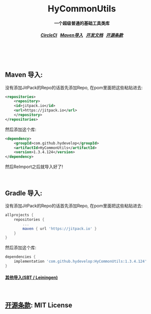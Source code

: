 <h1 align="center">
  <br>
  <br>
  HyCommonUtils
  <h4 align="center">
  一个超级普通的基础工具类库
  </h4>
  <h5 align="center">
<a href="https://circleci.com/gh/HyDevelop/HyCommonUtils">CircleCI</a>&nbsp;&nbsp;
<a href="#maven">Maven导入</a>&nbsp;&nbsp;
<a href="https://hydevelop.github.io/HyCommonUtils/">开发文档</a>&nbsp;&nbsp;
<a href="#license">开源条款</a>
</h5>
  <br>
  <br>
  <br>
</h1>


<a name="maven"></a>
Maven 导入:
--------

没有添加JitPack的Repo的话首先添加Repo, 在pom里面把这些粘贴进去:

```xml
<repositories>
    <repository>
    <id>jitpack.io</id>
    <url>https://jitpack.io</url>
    </repository>
</repositories>
```

然后添加这个库:

```xml
<dependency>
    <groupId>com.github.hydevelop</groupId>
    <artifactId>HyCommonUtils</artifactId>
    <version>1.3.4.124</version>
</dependency>
```

然后ReImport之后就导入好了!

<br>

<a name="gradle"></a>
Gradle 导入:
--------

没有添加JitPack的Repo的话首先添加Repo, 在pom里面把这些粘贴进去:

```gradle
allprojects {
    repositories {
        ...
        maven { url 'https://jitpack.io' }
    }
}
```

然后添加这个库:

```gradle
dependencies {
    implementation 'com.github.hydevelop:HyCommonUtils:1.3.4.124'
}
```

#### [其他导入(SBT / Leiningen)](https://jitpack.io/#hydevelop/HyCommonUtils/1.3.4.124)

<br>

<a name="license"></a>
[开源条款](https://github.com/HyDevelop/HyCommonUtils/blob/master/LICENSE): MIT License
--------
